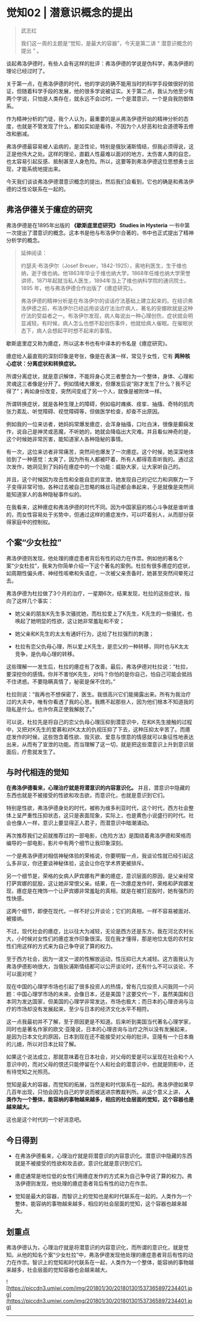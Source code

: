 # 觉知02 | 潜意识概念的提出

> 武志红
> 
> 我们这一周的主题是“觉知，是最大的容器”，今天是第二讲 “ 潜意识概念的提出 ” 。

谈起弗洛伊德时，有些人会有这样的批评：弗洛伊德的学说是伪科学，弗洛伊德的理论已经过时了。

关于第一点，在弗洛伊德的时代，他的学说的确不能用当时的科学手段做很好的验证，但随着科学手段的发展，他的很多学说被证实。关于第二点，我认为他至少有两个学说，只怕是人类存在，就永远不会过时，一个是潜意识，一个是自我防御体系。

作为精神分析的门徒，我个人认为，最重要的是从弗洛伊德开始的精神分析的态度，也就是不管发现了什么，都如实如是看待，不因为个人好恶和社会道德等去修改和删减。

弗洛伊德最容易被人诟病的，是泛性论，特别是俄狄浦斯情结，但我必须得说，这正是他伟大之处。这样的理论，直戳人性最难以面对的地方，太伤害人类的自恋，也太容易引起反感、抵制甚至人身危险。所以，这要等到弗洛伊德这位思想勇士出现，才能系统地提出来。

今天我们谈谈弗洛伊德潜意识概念的提出，然后我们会看到，它也的确是和弗洛伊德的泛性论联系在一起的。

## 弗洛伊德关于癔症的研究

弗洛伊德是在1895年出版的 **《歇斯底里症研究》 Studies in Hysteria** 一书中第一次提出了潜意识的概念。这本书是他与布洛伊尔合著的，书中也正式提出了精神分析学的概念。

> 延伸阅读：
> 
> 约瑟夫·布洛伊尔（Josef Breuer，1842-1925），奥地利医生，生于维也纳，逝于维也纳。他1863年毕业于维也纳大学，1868年任维也纳大学荣誉讲师，1871年起就当私人医生，1894年当上了维也纳科学院的通讯院士。1895 年，他与弗洛伊德合作出版了《癔症研究》。
> 
> 弗洛伊德的精神分析是在布洛伊尔的谈话疗法基础上建立起来的。在结识弗洛伊德之前，布洛伊尔已经运用谈话疗法治疗病人，著名的安娜欧就是这种疗法的受益者之一。布洛伊尔发现，病人每说出一种心理创伤，症状就会明显减轻。有时候，病人怎么也想不起创伤事件，他就给病人催眠。在催眠状态下，病人会想起平时想不起来的事情。

歇斯底里症又称为癔症，所以这本书也有中译本的书名是《癔症研究》。

癔症给人最直观的深刻印象是夸张，像是在表演一样，常见于女性，它有 **两种核心症状：分离症状和转换症状。**

所谓分离症状，就是意识解体，不能将身心灵三者整合为一个整体，身体、心理和灵魂这三者像是分开了。例如情绪大爆发，但爆发后说“刚才发生了什么？我不记得了”；再如身份改变，突然间变成了另一个人，就像是被附体一样。

所谓转换症状，就是各种生理上的障碍，例如临时瘫痪、痉挛、抽搐、奇特的肌肉张力紊乱、听觉障碍、视觉障碍等，但做医学检查，却查不出原因。

例如我的一位来访者，她妈妈常爆发癔症，会浑身抽搐，口吐白沫，很像是癫痫发作，说自己是神灵或恶魔，不听她的，她就会降临出大灾难。并且看似神奇的是，这个时候她非常厉害，能知道家人各种隐秘的事情。

有一次，这位来访者非常痛苦，突然间也爆发了一次癔症。这个时候，她深深地体验到了一种感觉：太爽了，因为所有人都被吓着，所有人都得乖乖听我的。通过这次发作，她洞见到了妈妈在癔症中的一个功能：威胁大家，让大家听自己的。

并且，这个时候因为攻击性和全能自恋的宣泄，她发现自己的记忆力和洞察力一下子变得非常可怕，各种过去被自己忽略的蛛丝马迹都会串起来，于是就像是突然间能知道家人的各种隐秘事件似的。

在我看来，这种癔症和弗洛伊德的时代不同。因为中国家庭的核心斗争就是谁听谁的，而女性容易处于劣势中，但通过这样的癔症发作，可以吓着别人，从而部分获得家庭中的控制权。

## 个案“少女杜拉”

弗洛伊德则发现，他处理的癔症患者背后有性的动力在作祟。例如他的著名个案“少女杜拉”，我来为你简单介绍一下这个著名的案例。杜拉有很多癔症的症状，如周期性偏头疼、神经性咳嗽和失语症，一次被父亲责备时，她甚至突然间晕死过去。

弗洛伊德为杜拉做了3个月的治疗，一星期6次，结果发现，杜拉的这些症状，指向了这样几个事实：

* 她父亲的朋友K先生多次骚扰她，而杜拉爱上了K先生，K先生的一些骚扰，也唤起了她明显的性欲，这让她非常羞耻和不安；

* 她父亲和K先生的太太有通奸行为，这给了杜拉强烈的刺激；

* 杜拉有恋父仇母心理，所以爱上K先生，是恋父的一种转移，同时也与K太太竞争，是仇母心理的转移。

这些理解一一发生后，杜拉的癔症有了改善。最后，弗洛伊德对杜拉说：“杜拉，要深挖你的感情。你并不害怕K先生，对吗？你怕的是你自己，怕自己可能会抵挡不住诱惑。不要隐瞒真情了，秘密是保不住的。”

杜拉则说：“我再也不想保密了，医生。我很高兴它们能揭露出来。所有为我治疗过的大夫中，唯有你看透了我的心思。我瞧不起那些人，因为他们根本不知道我的隐私是什么。也许你真正使我解脱了。”

可以说，杜拉先是将自己的恋父仇母心理压抑到潜意识中，在和K先生接触的过程中，又把对K先生的爱慕和对K太太的仇视压抑了下去，这种压抑太辛苦了。而癔症发作的时候，这些饱含着性欲、毁灭欲、爱意与恨意的情感就可以象征性地表达出来，从而有了宣泄的功能。而当理解了这一切，就是把这些潜意识上升到意识层面后，疗愈就发生了。

## 与时代相连的觉知

 **在弗洛伊德看来，心理治疗就是将潜意识的内容意识化。** 并且，潜意识中隐藏的东西也就是不被接受的性欲和攻击欲，而意识化，也就是意识到它们。

特别是性欲，弗洛伊德身处的时代，被称为维多利亚时代，这个时代，西方社会整体上呈严重性压抑状态，这只是表面现象，实际上，也是黄色小说盛行的时代。社会也像人一样，意识上要显得正人君子，而潜意识中暗潮涌动。

再次推荐我们之前就推荐过的一部电影，《危险方法》是围绕着弗洛伊德和荣格而编导的一部电影，影片中有两个细节让我印象深刻。

一个是弗洛伊德对相信神秘体验的荣格说，你要明智一点，我谈论性就已经引起这么多非议，你还要谈神秘体验，这会让你在学术界更被排斥。

另一个细节是，荣格的女病人萨宾娜有严重的癔症，意识层面的原因，是父亲经常打萨宾娜的屁股，这让她非常恨父亲。结果，在一次癔症发作时，荣格和萨宾娜发现，癔症是在掩饰一个让萨宾娜非常羞耻的真相，就是在被打屁股时，她有强烈的性快感。

这两个细节，即便在现代，一样不好公开谈论；它们的真相，一样不容易被面对、被接纳。

不过，现代社会的癔症，比以往大为减轻，无论是西方还是东方。我在河北农村长大，小时候对女性们的癔症发作印象很深。现在我才懂得，那是地位太低的农村女性们用这样的方式来为自己争夺说了算的权力。

至于西方社会，因为一波又一波的性解放运动，性压抑已大大减轻。这方面我认为弗洛伊德影响很大，当俄狄浦斯情结都可以公开谈论时，还有什么不可以谈论、不可以面对呢？

现在中国的心理学市场也引起了很多投资人的热情，曾有几位投资人问我同一个问题：中国心理学市场的未来，会像日本，还是美国？这要交代一下，虽然美国和日本同为发达国家，但美国的心理学非常发达，市场也极大；而日本的心理咨询与治疗的市场却没有发展起来，至少与日本的经济文化水平不相符。

这一点我最初并不了解，至于原因更是不知道。后来听到美国当代著名心理学家，同时也是著名作家的欧文·亚隆说，日本的心理咨询与治疗之所以没有发展起来，是因为日本文化的原因，日本到现在还不能接受对父母的批评。亚隆有一个日本裔的儿媳，所以对日本比较了解。

如果这个说法成立，那就意味着在日本社会，对父母的爱是可以呈现在社会和个人意识中的，而对父母的恨还只能停留在个人和社会的潜意识中，也就是阴影中，还有待觉知之光照亮。

觉知是最大的容器，而觉知的拓展，当然是和时代联系在一起的。弗洛伊德如果早几百年出现，只怕会因为自己的学说而被送进宗教裁判所。从这个意义上讲， **人类作为一个整体，能容纳的事物越来越多，相应的社会层面的觉知，这个容器也是越来越大。**

这也是这个时代的一个好消息吧。

## 今日得到

* 在弗洛伊德看来，心理治疗就是将潜意识的内容意识化。潜意识中隐藏的东西就是不被接受的性欲和攻击欲，意识化就是意识到它们。

* 癔症通常是地位低的女性们用癔症发作的方式来为自己争夺说了算的权力。弗洛伊德则发现，他处理的癔症患者背后有性的动力在作祟。

* 觉知是最大的容器，而智识上的觉知也是和时代联系在一起的。人类作为一个整体，能容纳的事物越来越多，相应的社会层面的觉知，这个容器也越来越大。

## 划重点

弗洛伊德认为，心理治疗就是将潜意识的内容意识化，而所谓的意识化，就是觉知。从他的知名个案“少女杜拉”中，弗洛伊德发现他处理的癔症患者背后有性的动力在作祟。智识上的觉知和时代联系在一起，人类作为一个整体，能容纳的事物越来越多，社会层面的觉知容器也会越来越大。

![https://piccdn3.umiwi.com/img/201801/30/201801301537365897234401.jpg](https://piccdn3.umiwi.com/img/201801/30/201801301537365897234401.jpg)

---

